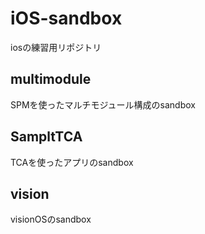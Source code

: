 # iOS-sandbox

iosの練習用リポジトリ

## multimodule
SPMを使ったマルチモジュール構成のsandbox

## SampltTCA
TCAを使ったアプリのsandbox

## vision
visionOSのsandbox
